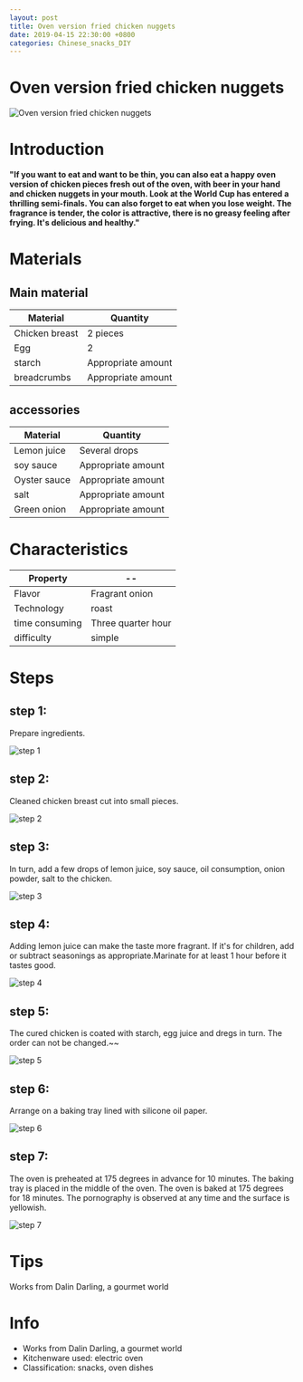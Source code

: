 ```yaml
---
layout: post
title: Oven version fried chicken nuggets
date: 2019-04-15 22:30:00 +0800
categories: Chinese_snacks_DIY
---
```


# Oven version fried chicken nuggets

![Oven version fried chicken nuggets]({{site.baseurl}}/img/408965/408965.jpg)

# Introduction

**"If you want to eat and want to be thin, you can also eat a happy oven version of chicken pieces fresh out of the oven, with beer in your hand and chicken nuggets in your mouth. Look at the World Cup has entered a thrilling semi-finals. You can also forget to eat when you lose weight. The fragrance is tender, the color is attractive, there is no greasy feeling after frying. It's delicious and healthy."**

# Materials


## Main material

Material|Quantity
--|--
Chicken breast|2 pieces
Egg|2
starch|Appropriate amount
breadcrumbs|Appropriate amount

## accessories

Material|Quantity
--|--
Lemon juice|Several drops
soy sauce|Appropriate amount
Oyster sauce|Appropriate amount
salt|Appropriate amount
Green onion|Appropriate amount

# Characteristics

Property|--
--|--
Flavor|Fragrant onion
Technology|roast
time consuming|Three quarter hour
difficulty|simple

# Steps

## step 1:

Prepare ingredients.

![step 1]({{site.baseurl}}/img/408965/1.jpg)

## step 2:

Cleaned chicken breast cut into small pieces.

![step 2]({{site.baseurl}}/img/408965/2.jpg)

## step 3:

In turn, add a few drops of lemon juice, soy sauce, oil consumption, onion powder, salt to the chicken.

![step 3]({{site.baseurl}}/img/408965/3.jpg)

## step 4:

Adding lemon juice can make the taste more fragrant. If it's for children, add or subtract seasonings as appropriate.Marinate for at least 1 hour before it tastes good.

![step 4]({{site.baseurl}}/img/408965/4.jpg)

## step 5:

The cured chicken is coated with starch, egg juice and dregs in turn. The order can not be changed.~~

![step 5]({{site.baseurl}}/img/408965/5.jpg)

## step 6:

Arrange on a baking tray lined with silicone oil paper.

![step 6]({{site.baseurl}}/img/408965/6.jpg)

## step 7:

The oven is preheated at 175 degrees in advance for 10 minutes. The baking tray is placed in the middle of the oven. The oven is baked at 175 degrees for 18 minutes. The pornography is observed at any time and the surface is yellowish.

![step 7]({{site.baseurl}}/img/408965/7.jpg)

# Tips

Works from Dalin Darling, a gourmet world

# Info

- Works from Dalin Darling, a gourmet world
- Kitchenware used: electric oven
- Classification: snacks, oven dishes